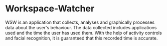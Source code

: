 # Workspace-Watcher
WSW is an application that collects, analyses and graphically processes data about the user's behaviour. The data collected includes applications used and the time the user has used them. With the help of activity controls and facial recognition, it is guaranteed that this recorded time is accurate.

